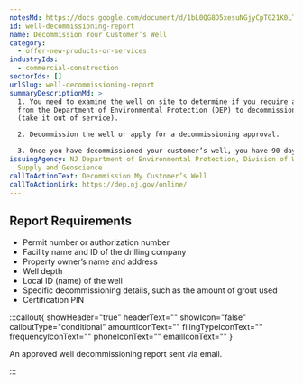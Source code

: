 ```yaml
---
notesMd: https://docs.google.com/document/d/1bL0QG8D5xesuNGjyCpTG21K0LTgsxFCp0VAwIrN8jpQ/edit?tab=t.0
id: well-decommissioning-report
name: Decommission Your Customer’s Well
category:
  - offer-new-products-or-services
industryIds:
  - commercial-construction
sectorIds: []
urlSlug: well-decommissioning-report
summaryDescriptionMd: >
  1. You need to examine the well on site to determine if you require approval
  from the Department of Environmental Protection (DEP) to decommission the well
  (take it out of service).  

  2. Decommission the well or apply for a decommissioning approval.

  3. Once you have decommissioned your customer’s well, you have 90 days to submit the well decommissioning report form.
issuingAgency: NJ Department of Environmental Protection, Division of Water
  Supply and Geoscience
callToActionText: Decommission My Customer’s Well
callToActionLink: https://dep.nj.gov/online/
---
```

## Report Requirements
- Permit number or authorization number 
- Facility name and ID of the drilling company 
- Property owner’s name and address 
- Well depth 
- Local ID (name) of the well 
- Specific decommissioning details, such as the amount of grout used 
- Certification PIN

:::callout{ showHeader="true" headerText="" showIcon="false" calloutType="conditional" amountIconText="" filingTypeIconText="" frequencyIconText="" phoneIconText="" emailIconText="" }

An approved well decommissioning report sent via email.

:::
